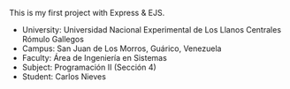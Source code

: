 This is my first project with Express & EJS.

- University: Universidad Nacional Experimental de Los Llanos Centrales Rómulo Gallegos
- Campus:     San Juan de Los Morros, Guárico, Venezuela
- Faculty:    Área de Ingeniería en Sistemas
- Subject:    Programación II (Sección 4)
- Student:    Carlos Nieves

